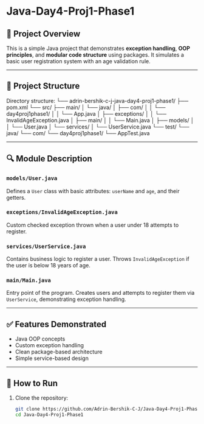 # Java-Day4-Proj1-Phase1

## 📌 Project Overview

This is a simple Java project that demonstrates **exception handling**, **OOP principles**, and **modular code structure** using packages. It simulates a basic user registration system with an age validation rule.

---

## 📁 Project Structure

Directory structure:
└── adrin-bershik-c-j-java-day4-proj1-phase1/
    ├── pom.xml
    └── src/
        ├── main/
        │   └── java/
        │       ├── com/
        │       │   └── day4proj1phase1/
        │       │       └── App.java
        │       ├── exceptions/
        │       │   └── InvalidAgeException.java
        │       ├── main/
        │       │   └── Main.java
        │       ├── models/
        │       │   └── User.java
        │       └── services/
        │           └── UserService.java
        └── test/
            └── java/
                └── com/
                    └── day4proj1phase1/
                        └── AppTest.java

---

## 🔍 Module Description

### `models/User.java`
Defines a `User` class with basic attributes: `userName` and `age`, and their getters.

### `exceptions/InvalidAgeException.java`
Custom checked exception thrown when a user under 18 attempts to register.

### `services/UserService.java`
Contains business logic to register a user. Throws `InvalidAgeException` if the user is below 18 years of age.

### `main/Main.java`
Entry point of the program. Creates users and attempts to register them via `UserService`, demonstrating exception handling.

---

## ✅ Features Demonstrated

- Java OOP concepts
- Custom exception handling
- Clean package-based architecture
- Simple service-based design

---

## 🚀 How to Run

1. Clone the repository:
   ```bash
   git clone https://github.com/Adrin-Bershik-C-J/Java-Day4-Proj1-Phase1.git
   cd Java-Day4-Proj1-Phase1
```
